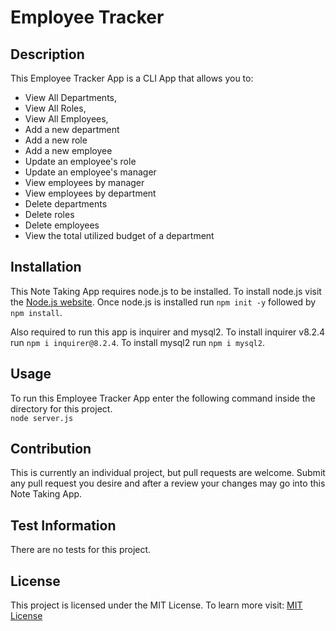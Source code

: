 # Employee Tracker

## Description

This Employee Tracker App is a CLI App that allows you to:

- View All Departments,
- View All Roles,
- View All Employees,
- Add a new department
- Add a new role
- Add a new employee
- Update an employee's role
- Update an employee's manager
- View employees by manager
- View employees by department
- Delete departments
- Delete roles
- Delete employees
- View the total utilized budget of a department

## Installation

This Note Taking App requires node.js to be installed. To install node.js visit the [Node.js website](https://nodejs.org/en/download/current).
Once node.js is installed run `npm init -y` followed by `npm install`.

Also required to run this app is inquirer and mysql2. To install inquirer v8.2.4 run `npm i inquirer@8.2.4`. To install mysql2 run `npm i mysql2`.

## Usage

To run this Employee Tracker App enter the following command inside the directory for this project. <br> `node server.js `

## Contribution

This is currently an individual project, but pull requests are welcome. Submit any pull request you desire and after a review your changes may go into this Note Taking App.

## Test Information

There are no tests for this project.

## License

This project is licensed under the MIT License. To learn more visit:
[MIT License](https://mit-license.org/)
